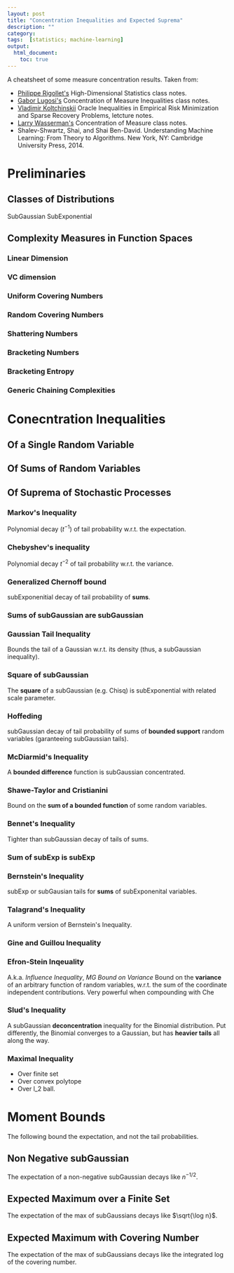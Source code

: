 ```yaml
---
layout: post
title: "Concentration Inequalities and Expected Suprema"
description: ""
category: 
tags:  [statistics; machine-learning]
output:
  html_document:
    toc: true 
---
```


A cheatsheet of some measure concentration results. Taken from:

- [Philippe Rigollet's](http://www-math.mit.edu/~rigollet/) High-Dimensional Statistics class notes.
- [Gabor Lugosi's](http://www.econ.upf.edu/~bozovic) Concentration of Measure Inequalities class notes.
- [Vladimir Koltchinskii](http://www.stat.washington.edu/jaw/COURSES/EPWG/PAPERS-11/sflour_book.pdf) Oracle Inequalities in Empirical Risk Minimization and Sparse Recovery Problems, letcture notes. 
- [Larry Wasserman's](http://www.stat.cmu.edu/~larry/=sml/Concentration-of-Measure.pdf) Concentration of Measure class notes. 
- Shalev-Shwartz, Shai, and Shai Ben-David. Understanding Machine Learning: From Theory to Algorithms. New York, NY: Cambridge University Press, 2014.


# Preliminaries

## Classes of Distributions
SubGaussian
SubExponential


## Complexity Measures in Function Spaces

### Linear Dimension

### VC dimension

### Uniform Covering Numbers

### Random Covering Numbers

### Shattering Numbers

### Bracketing Numbers 

### Bracketing Entropy

### Generic Chaining Complexities




# Conecntration Inequalities

## Of a Single Random Variable

## Of Sums of Random Variables

## Of Suprema of Stochastic Processes



### Markov's Inequality
Polynomial decay ($t^{-1}$) of tail probability w.r.t. the expectation.

### Chebyshev's inequality
Polynomial decay $t^{-2}$ of tail probability w.r.t. the variance. 

### Generalized Chernoff bound
subExponenitial decay of tail probability of __sums__.

### Sums of subGaussian are subGaussian

### Gaussian Tail Inequality
Bounds the tail of a Gaussian w.r.t. its density (thus, a subGaussian inequality).

### Square of subGaussian
The __square__ of a subGaussian (e.g. Chisq) is subExponential with related scale parameter.

### Hoffeding
subGaussian decay of tail probability of sums of __bounded support__ random variables (garanteeing subGaussian tails).

### McDiarmid's Inequality
A __bounded difference__ function is subGaussian concentrated.

### Shawe-Taylor and Cristianini
Bound on the __sum of a bounded function__ of some random variables.

### Bennet's Inequality
Tighter than subGaussian decay of tails of sums.

### Sum of subExp is subExp

### Bernstein's Inequality
subExp or subGausian tails for __sums__ of subExponenital variables. 

### Talagrand's Inequality
A uniform version of Bernstein's Inequality.

### Gine and Guillou Inequality



### Efron-Stein Inqeuality
A.k.a. _Influence Inequality_, _MG Bound on Variance_
Bound on the __variance__ of an arbitrary function of random variables, w.r.t. the sum of the coordinate independent contributions.
Very powerful when compounding with Che

### Slud's Inequality
A subGaussian __deconcentration__ inequality for the Binomial distribution. 
Put differently, the Binomial converges to a Gaussian, but has __heavier tails__ all along the way.

### Maximal Inequality
- Over finite set
- Over convex polytope
- Over l_2 ball.



# Moment Bounds
The following bound the expectation, and not the tail probabilities.

## Non Negative subGaussian
The expectation of a non-negative subGaussian decays like $n^{-1/2}$.

## Expected Maximum over a Finite Set
The expectation of the max of subGaussians decays like $\sqrt{\log n}$.

## Expected Maximum with Covering Number
The expectation of the max of subGaussians decays like the integrated log of the covering number.




